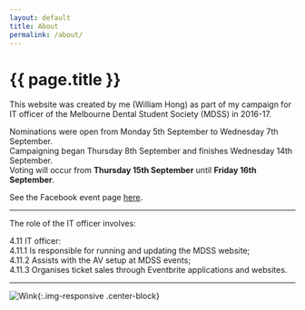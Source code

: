 ```yaml
---
layout: default
title: About
permalink: /about/
---
```


# {{ page.title }}

This website was created by me (William Hong) as part of my campaign for IT officer of the Melbourne Dental Student Society (MDSS) in 2016-17.

Nominations were open from Monday 5th September to Wednesday 7th September. <br>
Campaigning began Thursday 8th September and finishes Wednesday 14th September. <br>
Voting will occur from **Thursday 15th September** until **Friday 16th September**.

See the Facebook event page [here](https://www.facebook.com/events/205987039816717/).

---

The role of the IT officer involves:

4.11 IT officer: <br>
4.11.1 Is responsible for running and updating the MDSS website; <br>
4.11.2 Assists with the AV setup at MDSS events; <br>
4.11.3 Organises ticket sales through Eventbrite applications and websites.

---

![Wink]({{site.baseurl}}/assets/wink.gif){:.img-responsive .center-block}